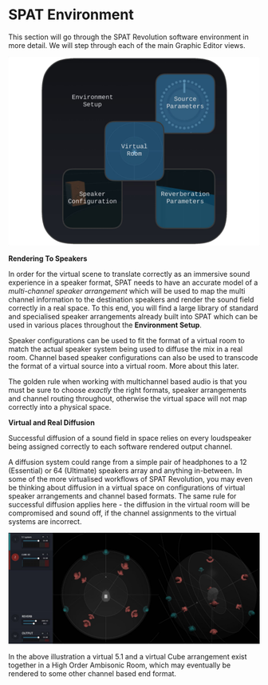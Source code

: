 # SPAT Environment

This section will go through the SPAT Revolution software environment in more detail. We will step through each of the main Graphic Editor views.

![](include/SpatRevolution_UserGuide_-025.jpg)

**Rendering To Speakers**

In order for the virtual scene to translate correctly as an immersive sound experience in a speaker format, SPAT needs to have an accurate model of a _multi-channel speaker arrangement_ which will be used to map the multi channel information to the destination speakers and render the sound field correctly in a real space.
To this end, you will find a large library of standard and specialised speaker arrangements already built into SPAT which can be used in various places throughout the **Environment Setup**.

Speaker configurations can be used to fit the format of a virtual room to match the actual speaker system being used to diffuse the mix in a real room.
Channel based speaker configurations can also be used to transcode the format of a virtual source into a virtual room.
More about this later.

The golden rule when working with multichannel based audio is that you must be sure to choose _exactly_ the right formats, speaker arrangements and channel routing throughout, otherwise the virtual space will not map correctly into a physical space.

**Virtual and Real Diffusion**

Successful diffusion of a sound field in space relies on every loudspeaker being assigned correctly to each software rendered output channel.

A diffusion system could range from a simple pair of headphones to a 12 (Essential) or 64 (Ultimate) speakers array and anything in-between.
In some of the more virtualised workflows of SPAT Revolution, you may even be thinking about diffusion in a virtual space on configurations of virtual speaker arrangements and channel based formats.
The same rule for successful diffusion applies here - the diffusion in the virtual room will be compromised and sound off, if the channel assignments to the virtual systems are incorrect.

![](include/SpatRevolution_UserGuide_-029.jpg)

In the above illustration a virtual 5.1 and a virtual Cube arrangement exist together in a High Order Ambisonic Room, which may eventually be rendered to some other channel based end format.
